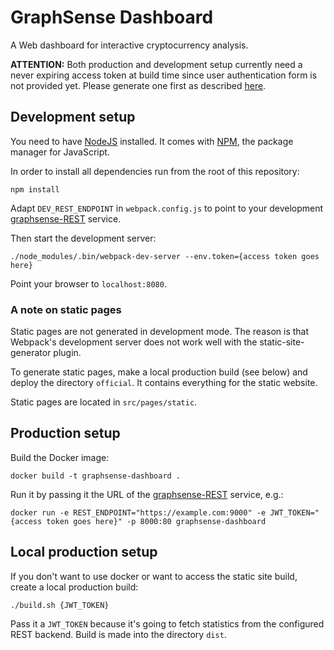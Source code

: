 # GraphSense Dashboard

A Web dashboard for interactive cryptocurrency analysis.

**ATTENTION:** Both production and development setup currently need a never
expiring access token at build time since user authentication form is not
provided yet. Please generate one first as described
[here](https://github.com/graphsense/graphsense-REST/tree/develop#generate-never-expiring-jwt).

## Development setup

You need to have [NodeJS][nodejs] installed. It comes with [NPM][npm],
the package manager for JavaScript.

In order to install all dependencies run from the root of this repository:

    npm install

Adapt `DEV_REST_ENDPOINT` in `webpack.config.js` to point to your development
[graphsense-REST][graphsense-rest] service.

Then start the development server:

    ./node_modules/.bin/webpack-dev-server --env.token={access token goes here}

Point your browser to `localhost:8080`.

### A note on static pages

Static pages are not generated in development mode. The reason is that
Webpack's development server does not work well with the static-site-generator
plugin.

To generate static pages, make a local production build (see below) and deploy the directory `official`. It contains everything for the static website.

Static pages are located in `src/pages/static`.

## Production setup

Build the Docker image:

    docker build -t graphsense-dashboard .

Run it by passing it the URL of the [graphsense-REST][graphsense-rest]
service, e.g.: 

    docker run -e REST_ENDPOINT="https://example.com:9000" -e JWT_TOKEN="{access token goes here}" -p 8000:80 graphsense-dashboard

## Local production setup

If you don't want to use docker or want to access the static site build, create a local production build: 

    ./build.sh {JWT_TOKEN}

Pass it a `JWT_TOKEN` because it's going to fetch statistics from the configured REST backend. Build is made into the directory `dist`.

[nodejs]: https://nodejs.org
[npm]: https://www.npmjs.com
[graphsense-rest]: https://github.com/graphsense/graphsense-rest
